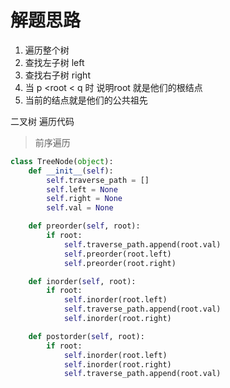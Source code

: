 # 解题思路

1. 遍历整个树
2. 查找左子树 left
3. 查找右子树 right
4. 当 p <root < q 时 说明root 就是他们的根结点
5. 当前的结点就是他们的公共祖先

二叉树 遍历代码
> 前序遍历

```Python
class TreeNode(object):
    def __init__(self):
        self.traverse_path = []
        self.left = None
        self.right = None
        self.val = None

    def preorder(self, root):
        if root:
            self.traverse_path.append(root.val)
            self.preorder(root.left)
            self.preorder(root.right)

    def inorder(self, root):
        if root:
            self.inorder(root.left)
            self.traverse_path.append(root.val)
            self.inorder(root.right)

    def postorder(self, root):
        if root:
            self.inorder(root.left)
            self.inorder(root.right)
            self.traverse_path.append(root.val)
```
